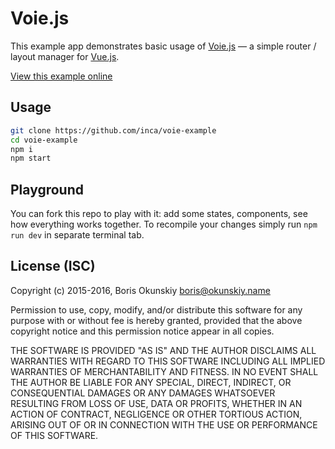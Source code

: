 # Voie.js

This example app demonstrates basic usage of [Voie.js](https://github.com/inca/voie) —
a simple router / layout manager for [Vue.js](https://vuejs.org).

[View this example online](http://voie-example.netlify.com/)

## Usage

```bash
git clone https://github.com/inca/voie-example
cd voie-example
npm i
npm start
```

## Playground

You can fork this repo to play with it: add some states, components, see how everything
works together. To recompile your changes simply run `npm run dev` in separate terminal tab.

## License (ISC)

Copyright (c) 2015-2016, Boris Okunskiy <boris@okunskiy.name>

Permission to use, copy, modify, and/or distribute this software for any purpose with or without fee is hereby granted, provided that the above copyright notice and this permission notice appear in all copies.

THE SOFTWARE IS PROVIDED "AS IS" AND THE AUTHOR DISCLAIMS ALL WARRANTIES WITH REGARD TO THIS SOFTWARE INCLUDING ALL IMPLIED WARRANTIES OF MERCHANTABILITY AND FITNESS. IN NO EVENT SHALL THE AUTHOR BE LIABLE FOR ANY SPECIAL, DIRECT, INDIRECT, OR CONSEQUENTIAL DAMAGES OR ANY DAMAGES WHATSOEVER RESULTING FROM LOSS OF USE, DATA OR PROFITS, WHETHER IN AN ACTION OF CONTRACT, NEGLIGENCE OR OTHER TORTIOUS ACTION, ARISING OUT OF OR IN CONNECTION WITH THE USE OR PERFORMANCE OF THIS SOFTWARE.
 
